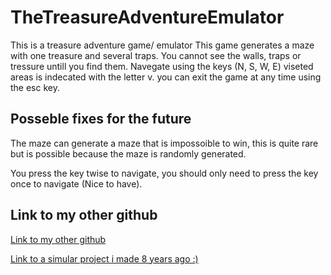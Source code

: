 # TheTreasureAdventureEmulator
This is a treasure adventure game/ emulator
This game generates a maze with one treasure and several traps.
You cannot see the walls, traps or tressure untill you find them.
Navegate using the keys (N, S, W, E) viseted areas is indecated with the letter v.
you can exit the game at any time using the esc key.



## Posseble fixes for the future
The maze can generate a maze that is impossoible to win,
this is quite rare but is possible because the maze is randomly generated. 

You press the key twise to navigate, you should only need to press the key once to navigate (Nice to have).

## Link to my other github

[Link to my other github](https://github.com/Qualmeru)

[Link to a simular project i made 8 years ago :) ](https://github.com/Qualmeru/Luffarschack)


